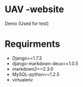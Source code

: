 # UAV -website
  Demo (Used for test)

# Requirments
- Django==1.7.3
- django-markdown-deux==1.0.5
- markdown2==2.3.0
- MySQL-python==1.2.5
- virtualenv
